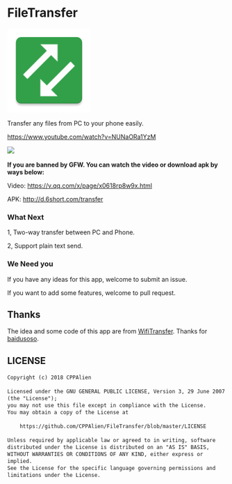 # FileTransfer
![](https://github.com/CPPAlien/FileTransfer/raw/master/app/src/main/res/mipmap-xxxhdpi/ic_launcher.png)

Transfer any files from PC to your phone easily.

https://www.youtube.com/watch?v=NUNaORa1YzM

[![](http://7xq276.com2.z0.glb.qiniucdn.com/google_play.png)](https://play.google.com/store/apps/details?id=me.pengtao.filetransfer)

**If you are banned by GFW. You can watch the video or download apk by ways below:**

Video: https://v.qq.com/x/page/x0618rp8w9x.html

APK: http://d.6short.com/transfer

### What Next
1, Two-way transfer between PC and Phone. 

2, Support plain text send.

### We Need you
If you have any ideas for this app, welcome to submit an issue. 

If you want to add some features, welcome to pull request. 

## Thanks
The idea and some code of this app are from [WifiTransfer](https://github.com/baidusoso/WifiTransfer).
Thanks for [baidusoso](https://github.com/baidusoso).

## LICENSE
```
Copyright (c) 2018 CPPAlien

Licensed under the GNU GENERAL PUBLIC LICENSE, Version 3, 29 June 2007 (the "License");
you may not use this file except in compliance with the License.
You may obtain a copy of the License at

    https://github.com/CPPAlien/FileTransfer/blob/master/LICENSE

Unless required by applicable law or agreed to in writing, software
distributed under the License is distributed on an "AS IS" BASIS,
WITHOUT WARRANTIES OR CONDITIONS OF ANY KIND, either express or implied.
See the License for the specific language governing permissions and
limitations under the License.
```

